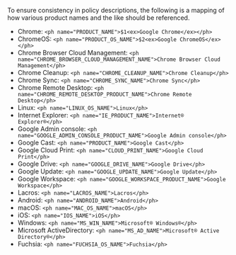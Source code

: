 To ensure consistency in policy descriptions, the following is a mapping of
how various product names and the like should be referenced.

* Chrome: `<ph name="PRODUCT_NAME">$1<ex>Google Chrome</ex></ph>`
* ChromeOS: `<ph name="PRODUCT_OS_NAME">$2<ex>Google ChromeOS</ex></ph>`
* Chrome Browser Cloud Management: `<ph name="CHROME_BROWSER_CLOUD_MANAGEMENT_NAME">Chrome Browser Cloud Management</ph>`
* Chrome Cleanup: `<ph name="CHROME_CLEANUP_NAME">Chrome Cleanup</ph>`
* Chrome Sync: `<ph name="CHROME_SYNC_NAME">Chrome Sync</ph>`
* Chrome Remote Desktop: `<ph name="CHROME_REMOTE_DESKTOP_PRODUCT_NAME">Chrome Remote Desktop</ph>`
* Linux: `<ph name="LINUX_OS_NAME">Linux</ph>`
* Internet Explorer: `<ph name="IE_PRODUCT_NAME">Internet® Explorer®</ph>`
* Google Admin console: `<ph name="GOOGLE_ADMIN_CONSOLE_PRODUCT_NAME">Google Admin console</ph>`
* Google Cast: `<ph name="PRODUCT_NAME">Google Cast</ph>`
* Google Cloud Print: `<ph name="CLOUD_PRINT_NAME">Google Cloud Print</ph>`
* Google Drive: `<ph name="GOOGLE_DRIVE_NAME">Google Drive</ph>`
* Google Update: `<ph name="GOOGLE_UPDATE_NAME">Google Update</ph>`
* Google Workspace: `<ph name="GOOGLE_WORKSPACE_PRODUCT_NAME">Google Workspace</ph>`
* Lacros: `<ph name="LACROS_NAME">Lacros</ph>`
* Android: `<ph name="ANDROID_NAME">Android</ph>`
* macOS: `<ph name="MAC_OS_NAME">macOS</ph>`
* iOS: `<ph name="IOS_NAME">iOS</ph>`
* Windows: `<ph name="MS_WIN_NAME">Microsoft® Windows®</ph>`
* Microsoft ActiveDirectory: `<ph name="MS_AD_NAME">Microsoft® Active Directory®</ph>`
* Fuchsia: `<ph name="FUCHSIA_OS_NAME">Fuchsia</ph>`
